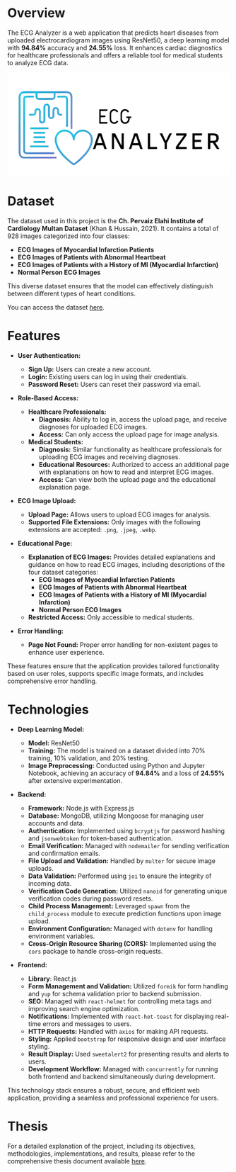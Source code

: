 # Overview
The ECG Analyzer is a web application that predicts heart diseases from uploaded electrocardiogram images using ResNet50, a deep learning model with **94.84%** accuracy and **24.55%** loss. It enhances cardiac diagnostics for healthcare professionals and offers a reliable tool for medical students to analyze ECG data.

![Project Screenshot](https://github.com/HebaHamdan2/DEVELOPING-AN-ECG-ANALYZER-SYSTEM-USING-AI-IN-PALESTINE/blob/main/frontend/public/assets/logo2-removebg-preview.png)

# Dataset

The dataset used in this project is the **Ch. Pervaiz Elahi Institute of Cardiology Multan Dataset** (Khan & Hussain, 2021). 
It contains a total of 928 images categorized into four classes:
- **ECG Images of Myocardial Infarction Patients**
- **ECG Images of Patients with Abnormal Heartbeat**
- **ECG Images of Patients with a History of MI (Myocardial Infarction)**
- **Normal Person ECG Images**

This diverse dataset ensures that the model can effectively distinguish between different types of heart conditions.

You can access the dataset [here](https://data.mendeley.com/datasets/gwbz3fsgp8/2).

# Features

- **User Authentication:**
  - **Sign Up:** Users can create a new account.
  - **Login:** Existing users can log in using their credentials.
  - **Password Reset:** Users can reset their password via email.

- **Role-Based Access:**
  - **Healthcare Professionals:** 
    - **Diagnosis:** Ability to log in, access the upload page, and receive diagnoses for uploaded ECG images.
    - **Access:** Can only access the upload page for image analysis.
  - **Medical Students:** 
    - **Diagnosis:** Similar functionality as healthcare professionals for uploading ECG images and receiving diagnoses.
    - **Educational Resources:** Authorized to access an additional page with explanations on how to read and interpret ECG images.
    - **Access:** Can view both the upload page and the educational explanation page.

- **ECG Image Upload:**
  - **Upload Page:** Allows users to upload ECG images for analysis.
  - **Supported File Extensions:** Only images with the following extensions are accepted: `.png`, `.jpeg`, `.webp`.

- **Educational Page:**
  - **Explanation of ECG Images:** Provides detailed explanations and guidance on how to read ECG images, including descriptions of the four dataset categories:
    - **ECG Images of Myocardial Infarction Patients**
    - **ECG Images of Patients with Abnormal Heartbeat**
    - **ECG Images of Patients with a History of MI (Myocardial Infarction)**
    - **Normal Person ECG Images**
  - **Restricted Access:** Only accessible to medical students.

- **Error Handling:**
  - **Page Not Found:** Proper error handling for non-existent pages to enhance user experience.

These features ensure that the application provides tailored functionality based on user roles, supports specific image formats, and includes comprehensive error handling.

# Technologies

- **Deep Learning Model:**
  - **Model:** ResNet50
  - **Training:** The model is trained on a dataset divided into 70% training, 10% validation, and 20% testing.
  - **Image Preprocessing:** Conducted using Python and Jupyter Notebook, achieving an accuracy of **94.84%** and a loss of **24.55%** after extensive experimentation.

- **Backend:**
  - **Framework:** Node.js with Express.js
  - **Database:** MongoDB, utilizing Mongoose for managing user accounts and data.
  - **Authentication:** Implemented using `bcryptjs` for password hashing and `jsonwebtoken` for token-based authentication.
  - **Email Verification:** Managed with `nodemailer` for sending verification and confirmation emails.
  - **File Upload and Validation:** Handled by `multer` for secure image uploads.
  - **Data Validation:** Performed using `joi` to ensure the integrity of incoming data.
  - **Verification Code Generation:** Utilized `nanoid` for generating unique verification codes during password resets.
  - **Child Process Management:** Leveraged `spawn` from the `child_process` module to execute prediction functions upon image upload.
  - **Environment Configuration:** Managed with `dotenv` for handling environment variables.
  - **Cross-Origin Resource Sharing (CORS):** Implemented using the `cors` package to handle cross-origin requests.

- **Frontend:**
  - **Library**: React.js
  - **Form Management and Validation:** Utilized `formik` for form handling and `yup` for schema validation prior to backend submission.
  - **SEO:** Managed with `react-helmet` for controlling meta tags and improving search engine optimization.
  - **Notifications:** Implemented with `react-hot-toast` for displaying real-time errors and messages to users.
  - **HTTP Requests:** Handled with `axios` for making API requests.
  - **Styling:** Applied `bootstrap` for responsive design and user interface styling.
  - **Result Display:** Used `sweetalert2` for presenting results and alerts to users.
  - **Development Workflow:** Managed with `concurrently` for running both frontend and backend simultaneously during development.

This technology stack ensures a robust, secure, and efficient web application, providing a seamless and professional experience for users.

# Thesis
For a detailed explanation of the project, including its objectives, methodologies, implementations, and results, please refer to the comprehensive thesis document available
[here](https://github.com/HebaHamdan2/DEVELOPING-AN-ECG-ANALYZER-SYSTEM-USING-AI-IN-PALESTINE/blob/main/thesis/GraduationProject-Thesis.pdf).
